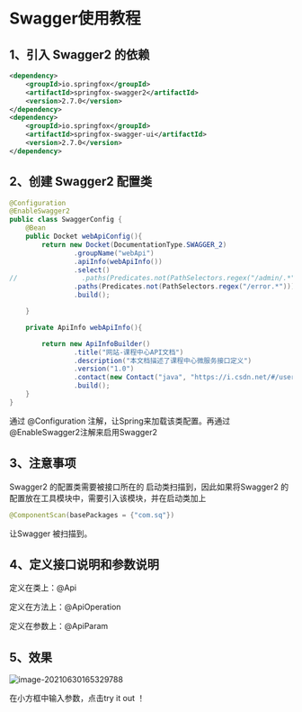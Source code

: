# Swagger使用教程

## 1、引入 Swagger2 的依赖

```xml
<dependency>
    <groupId>io.springfox</groupId>
    <artifactId>springfox-swagger2</artifactId>
    <version>2.7.0</version>
</dependency>
<dependency>
    <groupId>io.springfox</groupId>
    <artifactId>springfox-swagger-ui</artifactId>
    <version>2.7.0</version>
</dependency>
```

## 2、创建 Swagger2 配置类

```java
@Configuration
@EnableSwagger2
public class SwaggerConfig {
    @Bean
    public Docket webApiConfig(){
        return new Docket(DocumentationType.SWAGGER_2)
                .groupName("webApi")
                .apiInfo(webApiInfo())
                .select()
//                .paths(Predicates.not(PathSelectors.regex("/admin/.*")))
                .paths(Predicates.not(PathSelectors.regex("/error.*")))
                .build();

    }

    private ApiInfo webApiInfo(){

        return new ApiInfoBuilder()
                .title("网站-课程中心API文档")
                .description("本文档描述了课程中心微服务接口定义")
                .version("1.0")
                .contact(new Contact("java", "https://i.csdn.net/#/user-center/profile?spm=1000.2115.3001.5111", "760526001@qq.com"))
                .build();
    }
}
```

通过 @Configuration 注解，让Spring来加载该类配置。再通过@EnableSwagger2注解来启用Swagger2

## 3、注意事项

Swagger2 的配置类需要被接口所在的 启动类扫描到，因此如果将Swagger2 的配置放在工具模块中，需要引入该模块，并在启动类加上

```java
@ComponentScan(basePackages = {"com.sq"})
```

让Swagger 被扫描到。

## 4、定义接口说明和参数说明

定义在类上：@Api

定义在方法上：@ApiOperation

定义在参数上：@ApiParam

## 5、效果

![image-20210630165329788](https://gitee.com/sun-qiao321/picture/raw/master/images/image-20210630165329788.png)



在小方框中输入参数，点击try it out ！

